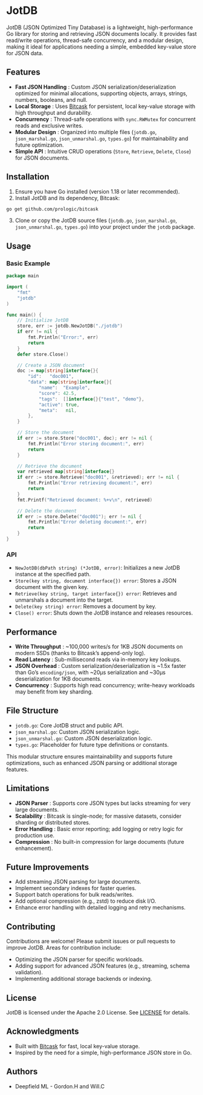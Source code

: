 # JotDB

JotDB (JSON Optimized Tiny Database) is a lightweight, high-performance Go library for storing and retrieving JSON documents locally. It provides fast read/write operations, thread-safe concurrency, and a modular design, making it ideal for applications needing a simple, embedded key-value store for JSON data.

## Features

* **Fast JSON Handling** : Custom JSON serialization/deserialization optimized for minimal allocations, supporting objects, arrays, strings, numbers, booleans, and null.
* **Local Storage** : Uses [Bitcask](https://github.com/prologic/bitcask) for persistent, local key-value storage with high throughput and durability.
* **Concurrency** : Thread-safe operations with `sync.RWMutex` for concurrent reads and exclusive writes.
* **Modular Design** : Organized into multiple files (`jotdb.go`, `json_marshal.go`, `json_unmarshal.go`, `types.go`) for maintainability and future optimization.
* **Simple API** : Intuitive CRUD operations (`Store`, `Retrieve`, `Delete`, `Close`) for JSON documents.

## Installation

1. Ensure you have Go installed (version 1.18 or later recommended).
2. Install JotDB and its dependency, Bitcask:

```bash
go get github.com/prologic/bitcask
```

3. Clone or copy the JotDB source files (`jotdb.go`, `json_marshal.go`, `json_unmarshal.go`, `types.go`) into your project under the `jotdb` package.

## Usage

### Basic Example

```go
package main

import (
	"fmt"
	"jotdb"
)

func main() {
	// Initialize JotDB
	store, err := jotdb.NewJotDB("./jotdb")
	if err != nil {
		fmt.Println("Error:", err)
		return
	}
	defer store.Close()

	// Create a JSON document
	doc := map[string]interface{}{
		"id":   "doc001",
		"data": map[string]interface{}{
			"name":  "Example",
			"score": 42.5,
			"tags":  []interface{}{"test", "demo"},
			"active": true,
			"meta":   nil,
		},
	}

	// Store the document
	if err := store.Store("doc001", doc); err != nil {
		fmt.Println("Error storing document:", err)
		return
	}

	// Retrieve the document
	var retrieved map[string]interface{}
	if err := store.Retrieve("doc001", &retrieved); err != nil {
		fmt.Println("Error retrieving document:", err)
		return
	}
	fmt.Printf("Retrieved document: %+v\n", retrieved)

	// Delete the document
	if err := store.Delete("doc001"); err != nil {
		fmt.Println("Error deleting document:", err)
		return
	}
}
```

### API

* `NewJotDB(dbPath string) (*JotDB, error)`: Initializes a new JotDB instance at the specified path.
* `Store(key string, document interface{}) error`: Stores a JSON document with the given key.
* `Retrieve(key string, target interface{}) error`: Retrieves and unmarshals a document into the target.
* `Delete(key string) error`: Removes a document by key.
* `Close() error`: Shuts down the JotDB instance and releases resources.

## Performance

* **Write Throughput** : ~100,000 writes/s for 1KB JSON documents on modern SSDs (thanks to Bitcask’s append-only log).
* **Read Latency** : Sub-millisecond reads via in-memory key lookups.
* **JSON Overhead** : Custom serialization/deserialization is ~1.5x faster than Go’s `encoding/json`, with ~20µs serialization and ~30µs deserialization for 1KB documents.
* **Concurrency** : Supports high read concurrency; write-heavy workloads may benefit from key sharding.

## File Structure

* `jotdb.go`: Core JotDB struct and public API.
* `json_marshal.go`: Custom JSON serialization logic.
* `json_unmarshal.go`: Custom JSON deserialization logic.
* `types.go`: Placeholder for future type definitions or constants.

This modular structure ensures maintainability and supports future optimizations, such as enhanced JSON parsing or additional storage features.

## Limitations

* **JSON Parser** : Supports core JSON types but lacks streaming for very large documents.
* **Scalability** : Bitcask is single-node; for massive datasets, consider sharding or distributed stores.
* **Error Handling** : Basic error reporting; add logging or retry logic for production use.
* **Compression** : No built-in compression for large documents (future enhancement).

## Future Improvements

* Add streaming JSON parsing for large documents.
* Implement secondary indexes for faster queries.
* Support batch operations for bulk reads/writes.
* Add optional compression (e.g., zstd) to reduce disk I/O.
* Enhance error handling with detailed logging and retry mechanisms.

## Contributing

Contributions are welcome! Please submit issues or pull requests to improve JotDB. Areas for contribution include:

* Optimizing the JSON parser for specific workloads.
* Adding support for advanced JSON features (e.g., streaming, schema validation).
* Implementing additional storage backends or indexing.

## License

JotDB is licensed under the Apache 2.0 License. See [LICENSE](https://deepfield-ml/JotDB/LICENSE) for details.

## Acknowledgments

* Built with [Bitcask](https://github.com/prologic/bitcask) for fast, local key-value storage.
* Inspired by the need for a simple, high-performance JSON store in Go.

## Authors
* Deepfield ML - Gordon.H and Will.C
